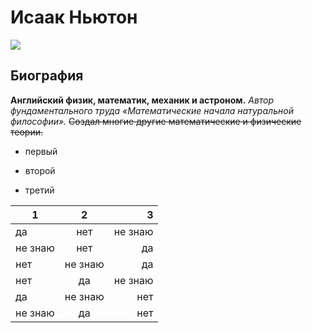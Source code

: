 # Исаак Ньютон 

![](https://yandex.ru/images/search?pos=13&from=tabbar&img_url=https%3A%2F%2Favatars.mds.yandex.net%2Fget-pdb%2F1615223%2Fc7dbdf0e-ab59-4b47-8f01-df586e27c818%2Fs1200%3Fwebp%3Dfalse&text=%D0%B8%D1%81%D0%B0%D0%B0%D0%BA%20%D0%BD%D1%8C%D1%8E%D1%82%D0%BE%D0%BD&rpt=simage)
## Биография
**Английский физик, математик, механик и астроном.**
*Автор фундаментального труда «Математические начала натуральной философии».*
~~Создал многие другие математические и физические теории.~~
+ первый
- второй
+ третий

1|2|3 
---|:---:|---: 
да|нет|не знаю 
не знаю|нет|да 
нет|не знаю|да 
нет|да|не знаю 
да|не знаю|нет 
не знаю|да|нет 
